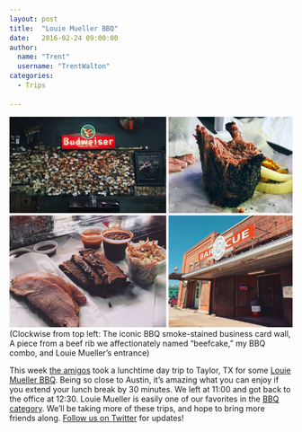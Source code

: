 ```yaml
---
layout: post
title:  "Louie Mueller BBQ"
date:   2016-02-24 09:00:00
author:
  name: "Trent"
  username: "TrentWalton"
categories:
  - Trips

---
```


![New Breweries](/assets/img/louiemuellertrip.jpg)
(Clockwise from top left: The iconic BBQ smoke-stained business card wall, A piece from a beef rib we affectionately named “beefcake,” my BBQ combo, and Louie Mueller’s entrance)

This week [the amigos](http://paravelinc.com) took a lunchtime day trip to Taylor, TX for some [Louie Mueller BBQ](https://godaytrip.com/spots/louie-mueller-barbecue). Being so close to Austin, it’s amazing what you can enjoy if you extend your lunch break by 30 minutes. We left at 11:00 and got back to the office at 12:30. Louie Mueller is easily one of our favorites in the [BBQ category](https://godaytrip.com/categories/bbq). We’ll be taking more of these trips, and hope to bring more friends along. [Follow us on Twitter](https://twitter.com/godaytrip/) for updates!
